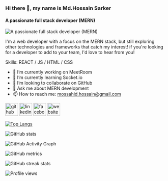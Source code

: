 

### Hi there 👋, my name is Md.Hossain Sarker
#### A passionate full stack developer (MERN)
![A passionate full stack developer (MERN)](https://funny-cajeta-36cab9.netlify.app/static/media/My-photo.868128e1e61b926bb0f6.png)

I'm a web developer with a focus on the MERN stack, but still exploring other technologies and frameworks that catch my interest! if you're looking for a developer to add to your team, I'd love to hear from you!

Skills: REACT / JS / HTML / CSS

- 🔭 I’m currently working on MeetRoom 
- 🌱 I’m currently learning Socket.io 
- 👯 I’m looking to collaborate on GitHub 
- 💬 Ask me about MERN development 
- 📫 How to reach me: mossahid.hossain@gmail.com 


[<img src='https://cdn.jsdelivr.net/npm/simple-icons@3.0.1/icons/github.svg' alt='github' height='40'>](https://github.com/Mossahid123)  [<img src='https://cdn.jsdelivr.net/npm/simple-icons@3.0.1/icons/linkedin.svg' alt='linkedin' height='40'>](https://www.linkedin.com/in/md-hossain-sarker-539170241/)  [<img src='https://cdn.jsdelivr.net/npm/simple-icons@3.0.1/icons/facebook.svg' alt='facebook' height='40'>](https://www.facebook.com/mossahid.hossain)  [<img src='https://cdn.jsdelivr.net/npm/simple-icons@3.0.1/icons/icloud.svg' alt='website' height='40'>](https://funny-cajeta-36cab9.netlify.app/)  

[![Top Langs](https://github-readme-stats.vercel.app/api/top-langs/?username=Mossahid123)](https://github.com/anuraghazra/github-readme-stats)

![GitHub stats](https://github-readme-stats.vercel.app/api?username=Mossahid123&show_icons=true&count_private=true)  

![GitHub Activity Graph](https://activity-graph.herokuapp.com/graph?username=Mossahid123)  

![GitHub metrics](https://metrics.lecoq.io/Mossahid123)  

![GitHub streak stats](https://github-readme-streak-stats.herokuapp.com/?user=Mossahid123)  

![Profile views](https://gpvc.arturio.dev/Mossahid123)  
